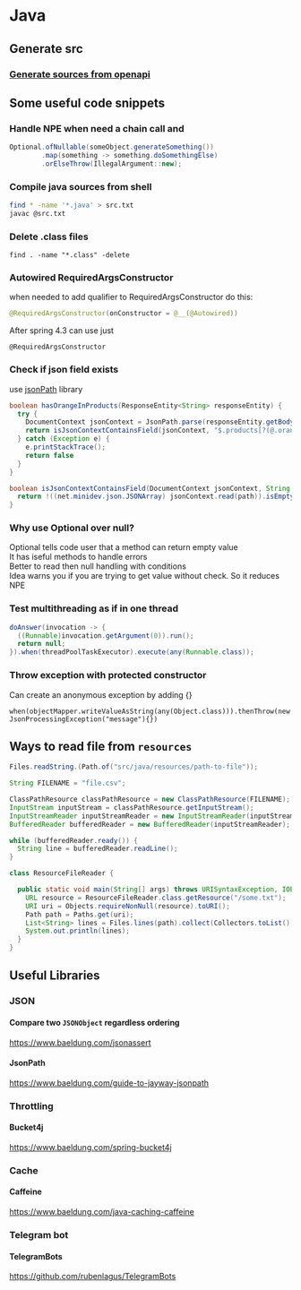 # Java

## Generate src
### [Generate sources from openapi](https://github.com/kukinpower/generate-spring-src-maven)


## Some useful code snippets

### Handle NPE when need a chain call and 
```java
Optional.ofNullable(someObject.generateSomething())
        .map(something -> something.doSomethingElse)
        .orElseThrow(IllegalArgument::new);
```

### Compile java sources from shell
```bash
find * -name '*.java' > src.txt
javac @src.txt
```

### Delete .class files
```
find . -name "*.class" -delete
```

### Autowired RequiredArgsConstructor
when needed to add qualifier to RequiredArgsConstructor do this:
```java
@RequiredArgsConstructor(onConstructor = @__(@Autowired))
```

After spring 4.3 can use just
```
@RequiredArgsConstructor
```

### Check if json field exists
use [jsonPath](https://www.baeldung.com/guide-to-jayway-jsonpath) library
```java
boolean hasOrangeInProducts(ResponseEntity<String> responseEntity) {
  try {
    DocumentContext jsonContext = JsonPath.parse(responseEntity.getBody());
    return isJsonContextContainsField(jsonContext, "$.products[?(@.orangeCount)].orangeCount");
  } catch (Exception e) {
    e.printStackTrace();
    return false
  }
}

boolean isJsonContextContainsField(DocumentContext jsonContext, String path) {
  return !((net.minidev.json.JSONArray) jsonContext.read(path)).isEmpty();
}
```

### Why use Optional over null?
Optional tells code user that a method can return empty value  
It has iseful methods to handle errors  
Better to read then null handling with conditions  
Idea warns you if you are trying to get value without check. So it reduces NPE  

### Test multithreading as if in one thread
```java
doAnswer(invocation -> {
  ((Runnable)invocation.getArgument(0)).run();
  return null;
}).when(threadPoolTaskExecutor).execute(any(Runnable.class));
```

### Throw exception with protected constructor
Can create an anonymous exception by adding {}
```
when(objectMapper.writeValueAsString(any(Object.class))).thenThrow(new JsonProcessingException("message"){})
```

## Ways to read file from `resources`
```java
Files.readString.(Path.of("src/java/resources/path-to-file"));
```

```java
String FILENAME = "file.csv";

ClassPathResource classPathResource = new ClassPathResource(FILENAME);
InputStream inputStream = classPathResource.getInputStream();
InputStreamReader inputStreamReader = new InputStreamReader(inputStream);
BufferedReader bufferedReader = new BufferedReader(inputStreamReader);

while (bufferedReader.ready()) {
  String line = bufferedReader.readLine();
}
```

```java
class ResourceFileReader {

  public static void main(String[] args) throws URISyntaxException, IOException {
    URL resource = ResourceFileReader.class.getResource("/some.txt");
    URI uri = Objects.requireNonNull(resource).toURI();
    Path path = Paths.get(uri);
    List<String> lines = Files.lines(path).collect(Collectors.toList());
    System.out.println(lines);
  }
}
```

## Useful Libraries
### JSON
#### Compare two `JSONObject` regardless ordering
https://www.baeldung.com/jsonassert

#### JsonPath
https://www.baeldung.com/guide-to-jayway-jsonpath

### Throttling
#### Bucket4j
https://www.baeldung.com/spring-bucket4j


### Cache
#### Caffeine
https://www.baeldung.com/java-caching-caffeine

### Telegram bot
#### TelegramBots
https://github.com/rubenlagus/TelegramBots
